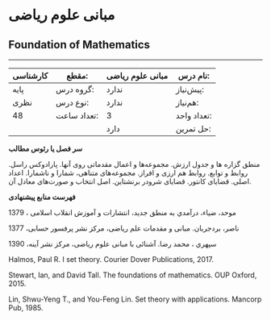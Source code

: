 # مبانی علوم ریاضی
## Foundation of Mathematics
_______________________________________________________________________________
| کارشناسی | مقطع:       | مبانی علوم ریاضی | نام درس:    |
| -------- | ----------- | ---------------- | ----------- |
| پایه     | گروه درس:   | ندارد            | پیش‌نیاز:   |
| نظری     | نوع درس:    | ندارد            | هم‌نیاز:    |
| 48       | تعداد ساعت: | 3                | تعداد واحد: |
|          |             |  دارد            | حل تمرین:   |

**سر فصل یا رئوس مطالب**

منطق گزاره ها و جدول ارزش. مجموعه‌ها و اعمال مقدماتی روی آنها. پارادوکس راسل. روابط و توابع. روابط هم ارزی و افراز. مجموعه‌های متناهی، شمارا و ناشمارا. اعداد اصلی. قضایای کانتور. قضایای شرودر برنشتاین. اصل انتخاب و صورت‌های معادل آن.

**فهرست منابع پیشنهادی**

موحد، ضیاء، درآمدي به منطق جدید، انتشارات و آموزش انقلاب اسلامی ، 1379

ناصر، بردجربان. مبانی و مقدمات علم ریاضی، مرکز نشر پرفسور حسابی، 1377

سپهري ، محمد رضا. آشنائی با مبانی علوم ریاضی، مرکز نشر آینه، 1390

Halmos, Paul R. I set theory. Courier Dover Publications, 2017.

Stewart, Ian, and David Tall. The foundations of mathematics. OUP Oxford, 2015.

Lin, Shwu-Yeng T., and You-Feng Lin. Set theory with applications. Mancorp Pub, 1985.
